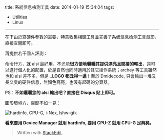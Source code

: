 title: 系統信息檢測工具
date: 2014-01-19 15:34:04
tags:
- Utilities
- Linux
---

在下由於查硬件參數的需要，特意收集相關工具並完善了[系统信息检测工具][1]章節，直接查閱即可。

再提供若干個人評測：

命令行方，就 alsi 最好用，不光能**很方便地曬曬其提供漂亮且間接的輸出**，還可以進行個人化的配置，於是自然也同時適用於其它操作系統；archey 等工具雖然也和 alsi 差不多，但是...**LOGO 都丑得一逼**！至於 Dmidecode, 只會輸出一堆又長又臭的硬件信息，無顏色高亮，也沒有起碼的分頁器。

PS：**不如曬曬您的 alsi 輸出吧？直接在 Disqus 貼上即可。**

圖形環境方，百聞不如一見：

![hardinfo, CPU-G, i-Nex, lshw-gtk][2]

**看來要用 Device Manager 就用 hardinfo, 要用 CPU-Z 就用 CPU-G 足夠矣。**


> Written with [StackEdit](https://stackedit.io/).


  [1]: https://wiki.archlinux.org/index.php/List_of_Applications/Utilities_%28%E7%AE%80%E4%BD%93%E4%B8%AD%E6%96%87%29#.E7.B3.BB.E7.BB.9F.E4.BF.A1.E6.81.AF.E6.A3.80.E6.B5.8B.E5.B7.A5.E5.85.B7
  [2]: https://lh4.googleusercontent.com/-DNm9hl4kYRk/Utt-5mKehSI/AAAAAAAAEyc/grPYQVfKAYE/s0/Screenshot+-+01192014+-+03%253A11%253A43+PM.png

